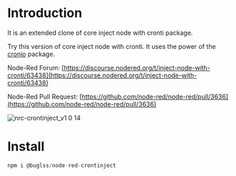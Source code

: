 # Introduction 

It is an extended clone of core inject node with cronti package.

Try this version of core inject node with cronti. It uses the power of the [cronjo](https://www.npmjs.com/package/cronjo) package.

Node-Red Forum: [https://discourse.nodered.org/t/inject-node-with-cronti/63438](https://discourse.nodered.org/t/inject-node-with-cronti/63438)

Node-Red Pull Request: [https://github.com/node-red/node-red/pull/3636](https://github.com/node-red/node-red/pull/3636)

![nrc-crontinject_v1 0 14](https://user-images.githubusercontent.com/16067517/174184999-2362f876-1e8a-43f3-984d-752df3b59eb5.gif)

# Install

```js
npm i @buglss/node-red-crontinject
```
